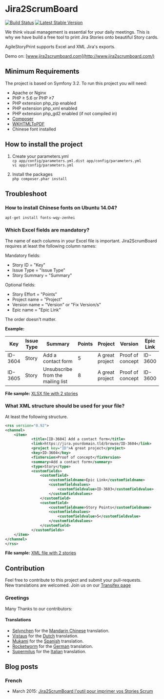 # Jira2ScrumBoard
[![Build Status](https://travis-ci.org/glonlas/Jira2ScrumBoard.svg?branch=master)](https://travis-ci.org/glonlas/Jira2ScrumBoard) [![Latest Stable Version](https://poser.pugx.org/symfony/symfony/v/stable)](https://packagist.org/packages/symfony/symfony)

We think visual management is essential for your daily meetings. 
This is why we have build a free tool to print Jira Stories 
onto beautiful Story cards.

AgileStoryPrint supports Excel and XML Jira's exports.

Demo on: [www.jira2scrumboard.com](http://www.jira2scrumboard.com/)

## Minimum Requirements
The project is based on Symfony 3.2. To run this project you will need:
* Apache or Nginx
* PHP ≥ 5.6 or PHP ≥7
* PHP extension php_zip enabled
* PHP extension php_xml enabled
* PHP extension php_gd2 enabled (if not compiled in)
* [Composer](https://getcomposer.org/)
* [WKHTMLToPDF](http://wkhtmltopdf.org/downloads.html)
* Chinese font installed

## How to install the project
1. Create your parameters.yml  
`cp app/config/parameters.yml.dist app/config/parameters.yml`  
`vi app/config/parameters.yml`

2. Install the packages  
`php composer.phar install`


## Troubleshoot

### How to install Chinese fonts on Ubuntu 14.04?
`apt-get install fonts-wqy-zenhei`

### Which Excel fields are mandatory?
The name of each columns in your Excel file is important. Jira2ScrumBoard requires at least
the following column names:

Mandatory fields:
* Story ID = "Key"
* Issue Type = "Issue Type"
* Story Summary = "Summary"

Optional fields:
* Story Effort = "Points"
* Project name = "Project"
* Version name = "Version" or "Fix Version/s"
* Epic name = "Epic Link"

The order doesn't matter.

**Example:**

| Key | Issue Type | Summary | Points | Project | Version | Epic Link |
| --- | --- | --- | --- | --- | --- | --- |
| ID-3604 | Story | Add a contact form | 5 | A great project | Proof of concept | ID-3600 |
| ID-3605 | Story | Unsubscribe from the mailing list | 8 | A great project | Proof of concept | ID-3600 |

**File sample:** [XLSX file with 2 stories](https://github.com/glonlas/Jira2ScrumBoard/blob/master/tests/AgileStoryPrint/JiraBundle/Resources/Fixtures/xls-html/excel-all-fields.xlsx)

### What XML structure should be used for your file?

At least the following structure.
```XML
<rss version="0.92">
<channel>
    <item>
            <title>[ID-3604] Add a contact form</title>
            <link>https://jira.yourdomain.tld/browse/ID-3604</link>
            <project key="ID">A great project</project>
            <key>ID-3604</key>
            <fixVersion>Proof of concept</fixVersion>
            <summary>Add a contact form</summary>
            <type>Story</type>
            <customfields>
                <customfield>
                    <customfieldname>Epic Link</customfieldname>
                    <customfieldvalues>
                        <customfieldvalue>ID-3603</customfieldvalue>
                    </customfieldvalues>
                </customfield>
                <customfield>
                    <customfieldname>Story Points</customfieldname>
                    <customfieldvalues>
                        <customfieldvalue>5</customfieldvalue>
                    </customfieldvalues>
                </customfield>
            </customfields>
    </item>
</channel>
</rss>
```

**File sample:** [XML file with 2 stories](https://github.com/glonlas/Jira2ScrumBoard/blob/master/tests/AgileStoryPrint/JiraBundle/Resources/Fixtures/xml/fixture-success-2-stories.xml)

## Contribution
Feel free to contribute to this project and submit your pull-requests.  
New translations are welcomed. Join us on our 
[Transifex page](https://www.transifex.com/projects/p/agilestoryprint/)


### Greetings
Many Thanks to our contributors:
#### Translations
* [Selynchen](https://www.transifex.com/user/profile/Selynchen/) for 
the [Mandarin Chinese](http://www.jira2scrumboard.com/zh/) translation.
* [Vistaus](https://www.transifex.com/accounts/profile/Vistaus/) for 
the [Dutch](http://www.jira2scrumboard.com/nl/) translation.
* [Mukami](https://www.transifex.com/user/profile/mukami/) for 
the [Spanish](http://www.jira2scrumboard.com/es/) translation.
* [Rocketworm](https://www.transifex.com/user/profile/rocketworm/) for 
the [German](http://www.jira2scrumboard.com/de/) translation.
* [Supermilus](https://www.transifex.com/user/profile/supermilus/) for 
the [Italian](http://www.jira2scrumboard.com/it/) translation.

## Blog posts
### French
* March 2015: [Jira2ScrumBoard l'outil pour imprimer vos Stories Scrum](http://blog.dreaminvasion.com/2015/03/jira2scrumboard-l-outil-pour-imprimer-vos-stories-scrum.html)

